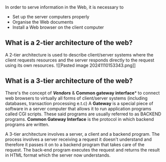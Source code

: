 In order to serve information in the Web, it is necessary to
- Set up the server computers properly
- Organise the Web documents
- Install a Web browser on the client computer

## What is a 2-tier architecture of the web?
A 2-tier architecture is used to describe client/server systems where the client requests resources and the server responds directly to the request using its own resources.
![[Pasted image 20241110153343.png]]
## What is a 3-tier architecture of the web?
There's the concept of ***Vendors*** & **Common gateway interface*** to connect web browsers to virtually all forms of client/server systems (including databases, transaction processing e.t.c) A **Gateway** is a special piece of software in a server computer that allows it to run application programs called CGI scripts. These said programs are usually referred to as BACKEND programs. **Common Gateway Interface** is the protocol in which backend programs are written. 

A 3-tier architecture involves a server, a client and a backend program. The process involves a server receiving a request it doesn't understand and therefore it passes it on to a backend program that takes care of the request. The back-end program executes the request and returns the result in HTML format which the server now understands.